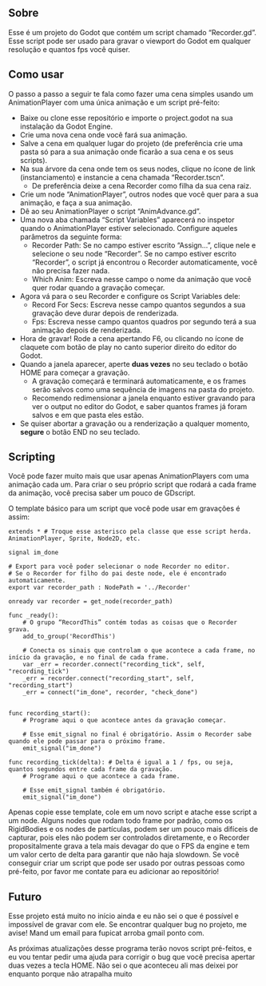 ## Sobre

Esse é um projeto do Godot que contém um script chamado “Recorder.gd”. Esse script pode ser usado para gravar o viewport do Godot em qualquer resolução e quantos fps você quiser.

## Como usar

O passo a passo a seguir te fala como fazer uma cena simples usando um AnimationPlayer com uma única animação e um script pré-feito:

- Baixe ou clone esse repositório e importe o project.godot na sua instalação da Godot Engine.
- Crie uma nova cena onde você fará sua animação.
- Salve a cena em qualquer lugar do projeto (de preferência crie uma pasta só para a sua animação onde ficarão a sua cena e os seus scripts).
- Na sua árvore da cena onde tem os seus nodes, clique no ícone de link (instanciamento) e instancie a cena chamada “Recorder.tscn“.
  - De preferência deixe a cena Recorder como filha da sua cena raiz.
- Crie um node “AnimationPlayer”, outros nodes que você quer para a sua animação, e faça a sua animação.
- Dê ao seu AnimationPlayer o script “AnimAdvance.gd”.
- Uma nova aba chamada “Script Variables” aparecerá no inspetor quando o AnimationPlayer estiver selecionado. Configure aqueles parâmetros da seguinte forma:
  - Recorder Path: Se no campo estiver escrito “Assign...”, clique nele e selecione o seu node “Recorder”. Se no campo estiver escrito “Recorder”, o script já encontrou o Recorder automaticamente, você não precisa fazer nada.
  - Which Anim: Escreva nesse campo o nome da animação que você quer rodar quando a gravação começar.
- Agora vá para o seu Recorder e configure os Script Variables dele:
  - Record For Secs: Escreva nesse campo quantos segundos a sua gravação deve durar depois de renderizada.
  - Fps: Escreva nesse campo quantos quadros por segundo terá a sua animação depois de renderizada.
- Hora de gravar! Rode a cena apertando F6, ou clicando no ícone de claquete com botão de play no canto superior direito do editor do Godot.
- Quando a janela aparecer, aperte **duas vezes** no seu teclado o botão HOME para começar a gravação.
  - A gravação começará e terminará automaticamente, e os frames serão salvos como uma sequência de imagens na pasta do projeto.
  - Recomendo redimensionar a janela enquanto estiver gravando para ver o output no editor do Godot, e saber quantos frames já foram salvos e em que pasta eles estão.
- Se quiser abortar a gravação ou a renderização a qualquer momento, **segure** o botão END no seu teclado.

## Scripting

Você pode fazer muito mais que usar apenas AnimationPlayers com uma animação cada um. Para criar o seu próprio script que rodará a cada frame da animação, você precisa saber um pouco de GDscript.

O template básico para um script que você pode usar em gravações é assim:

```GDScript
extends * # Troque esse asterisco pela classe que esse script herda. AnimationPlayer, Sprite, Node2D, etc.

signal im_done

# Export para você poder selecionar o node Recorder no editor.
# Se o Recorder for filho do pai deste node, ele é encontrado automaticamente.
export var recorder_path : NodePath = '../Recorder'

onready var recorder = get_node(recorder_path)

func _ready():
    # O grupo “RecordThis” contém todas as coisas que o Recorder grava.
    add_to_group('RecordThis')
    
    # Conecta os sinais que controlam o que acontece a cada frame, no início da gravação, e no final de cada frame.
    var _err = recorder.connect("recording_tick", self, "recording_tick")
    _err = recorder.connect("recording_start", self, "recording_start")
    _err = connect("im_done", recorder, "check_done")


func recording_start():
    # Programe aqui o que acontece antes da gravação começar.
    
    # Esse emit_signal no final é obrigatório. Assim o Recorder sabe quando ele pode passar para o próximo frame.
    emit_signal("im_done")

func recording_tick(delta): # Delta é igual a 1 / fps, ou seja, quantos segundos entre cada frame da gravação.
    # Programe aqui o que acontece a cada frame.
    
    # Esse emit_signal também é obrigatório.
    emit_signal("im_done")
```

Apenas copie esse template, cole em um novo script e atache esse script a um node. Alguns nodes que rodam todo frame por padrão, como os RigidBodies e os nodes de partículas, podem ser um pouco mais difíceis de capturar, pois eles não podem ser controlados diretamente, e o Recorder propositalmente grava a tela mais devagar do que o FPS da engine e tem um valor certo de delta para garantir que não haja slowdown. Se você conseguir criar um script que pode ser usado por outras pessoas como pré-feito, por favor me contate para eu adicionar ao repositório!

## Futuro

Esse projeto está muito no início ainda e eu não sei o que é possível e impossível de gravar com ele. Se encontrar qualquer bug no projeto, me avise! Mand um email para fupicat arroba gmail ponto com.

As próximas atualizações desse programa terão novos script pré-feitos, e eu vou tentar pedir uma ajuda para corrigir o bug que você precisa apertar duas vezes a tecla HOME. Não sei o que aconteceu ali mas deixei por enquanto porque não atrapalha muito
